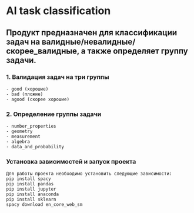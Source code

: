# AI task classification

## Продукт предназначен для классификации задач на валидные/невалидные/скорее_валидные, а также определяет группу задачи.

### 1. Валидация задач на три группы
    - good (хорошие)
    - bad (пложие) 
    - agood (скорее хорошие)


### 2. Определение группы задачи
    - number_properties
    - geometry
    - measurement
    - algebra
    - data_and_probability

### Установка зависимостей и запуск проекта
    Для работы проекта необходимо установить следующие зависимости:
    pip install spacy
    pip install pandas
    pip install jupyter
    pip install anaconda
    pip install sklearn
    spacy download en_core_web_sm
